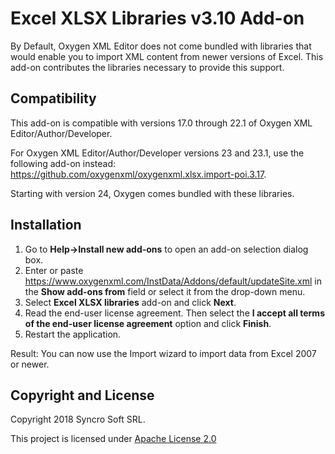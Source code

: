 # Excel XLSX Libraries v3.10 Add-on
By Default, Oxygen XML Editor does not come bundled with libraries that would enable you to import XML content from newer versions of Excel. This add-on contributes the libraries necessary to provide this support.

## Compatibility

This add-on is compatible with versions 17.0 through 22.1 of Oxygen XML Editor/Author/Developer. 

For Oxygen XML Editor/Author/Developer versions 23 and 23.1, use the following add-on instead: https://github.com/oxygenxml/oxygenxml.xlsx.import-poi.3.17.

Starting with version 24, Oxygen comes bundled with these libraries.

## Installation

1. Go to **Help->Install new add-ons** to open an add-on selection dialog box.
2. Enter or paste https://www.oxygenxml.com/InstData/Addons/default/updateSite.xml in the **Show add-ons from** field or select it from the drop-down menu.
3. Select **Excel XLSX libraries** add-on and click **Next**.
4. Read the end-user license agreement. Then select the **I accept all terms of the end-user license agreement** option and click **Finish**.
5. Restart the application.

Result: You can now use the Import wizard to import data from Excel 2007 or newer.

Copyright and License
---------------------
Copyright 2018 Syncro Soft SRL.

This project is licensed under [Apache License 2.0](https://github.com/oxygenxml/oxygenxml.xlsx.import/blob/master/LICENSE)
